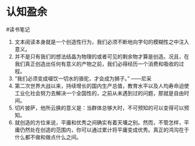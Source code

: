 # 认知盈余
#读书笔记

1. 文本阅读本身就是一个创造性行为，我们必须不断地向字句的模糊性之中注入意义。
2. 并不是只有我们的想法结晶为物理的或者可见的剩余物才算是创造。况且，在我们真正创造出任何有意义的产物之前，我们必得经历一个消费和吸收的过程。
3. “我们必须变成啜饮一切水的骆驼，才会成为狮子。” ——尼采
4. 第二次世界大战以来，持续增长的国内生产总值，教育水平以及人均寿命迫使工业化社会努力去解决一个全国性的，之前从未遇到过的问题，那就是自由时间。
5. 切片披萨，他所云换的意义是：当群体总够大时，不可预知的可以变得可以预知。
6. 就创造的方位来说，平庸和优秀之间确实有着天壤之别。然而，不管怎样，平庸仍然处在创造的范围内，你可以通过累计将平庸变成优秀。真正的鸿沟在于什么都不做和做点什么之间。